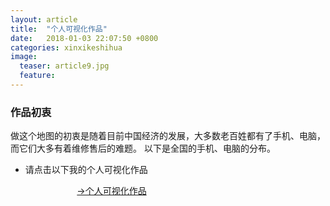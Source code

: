 ```yaml
---
layout: article
title:  "个人可视化作品"
date:   2018-01-03 22:07:50 +0800
categories: xinxikeshihua 
image:
  teaser: article9.jpg
  feature: 
---
```

### **作品初衷**

做这个地图的初衷是随着目前中国经济的发展，大多数老百姓都有了手机、电脑，而它们大多有着维修售后的难题。
  以下是全国的手机、电脑的分布。
 + 请点击以下我的个人可视化作品
 
                             [→个人可视化作品]( https://a917464280.github.io/xinxikeshihua/keshihua/index.html)
